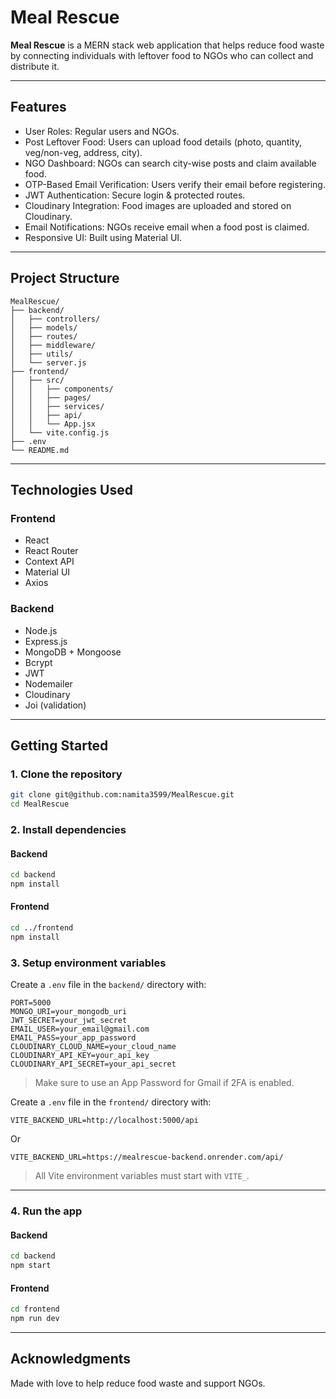 # Meal Rescue

**Meal Rescue** is a MERN stack web application that helps reduce food waste by connecting individuals with leftover food to NGOs who can collect and distribute it. 

---

## Features

- User Roles: Regular users and NGOs.
- Post Leftover Food: Users can upload food details (photo, quantity, veg/non-veg, address, city).
- NGO Dashboard: NGOs can search city-wise posts and claim available food.
- OTP-Based Email Verification: Users verify their email before registering.
- JWT Authentication: Secure login & protected routes.
- Cloudinary Integration: Food images are uploaded and stored on Cloudinary.
- Email Notifications: NGOs receive email when a food post is claimed.
- Responsive UI: Built using Material UI.

---

## Project Structure

```
MealRescue/
├── backend/
│   ├── controllers/
│   ├── models/
│   ├── routes/
│   ├── middleware/
│   ├── utils/
│   └── server.js
├── frontend/
│   ├── src/
│   │   ├── components/
│   │   ├── pages/
│   │   ├── services/
│   │   ├── api/
│   │   └── App.jsx
│   └── vite.config.js
├── .env
└── README.md
```

---

## Technologies Used

### Frontend
- React
- React Router
- Context API
- Material UI
- Axios

### Backend
- Node.js
- Express.js
- MongoDB + Mongoose
- Bcrypt
- JWT
- Nodemailer
- Cloudinary
- Joi (validation)

---

## Getting Started

### 1. Clone the repository
```bash
git clone git@github.com:namita3599/MealRescue.git
cd MealRescue
```

### 2. Install dependencies

#### Backend
```bash
cd backend
npm install
```

#### Frontend
```bash
cd ../frontend
npm install
```

### 3. Setup environment variables

Create a `.env` file in the `backend/` directory with:

```env
PORT=5000
MONGO_URI=your_mongodb_uri
JWT_SECRET=your_jwt_secret
EMAIL_USER=your_email@gmail.com
EMAIL_PASS=your_app_password
CLOUDINARY_CLOUD_NAME=your_cloud_name
CLOUDINARY_API_KEY=your_api_key
CLOUDINARY_API_SECRET=your_api_secret
```

> Make sure to use an App Password for Gmail if 2FA is enabled.

Create a `.env` file in the `frontend/` directory with:

```env
VITE_BACKEND_URL=http://localhost:5000/api
```
Or

```env
VITE_BACKEND_URL=https://mealrescue-backend.onrender.com/api/
```

> All Vite environment variables must start with `VITE_`.

---

### 4. Run the app

#### Backend
```bash
cd backend
npm start
```

#### Frontend
```bash
cd frontend
npm run dev
```

---

## Acknowledgments

Made with love to help reduce food waste and support NGOs.
